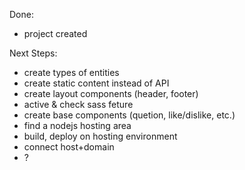 Done:

- project created

Next Steps:

- create types of entities
- create static content instead of API
- create layout components (header, footer)
- active & check sass feture
- create base components (quetion, like/dislike, etc.)
- find a nodejs hosting area
- build, deploy on hosting environment
- connect host+domain
- ?
